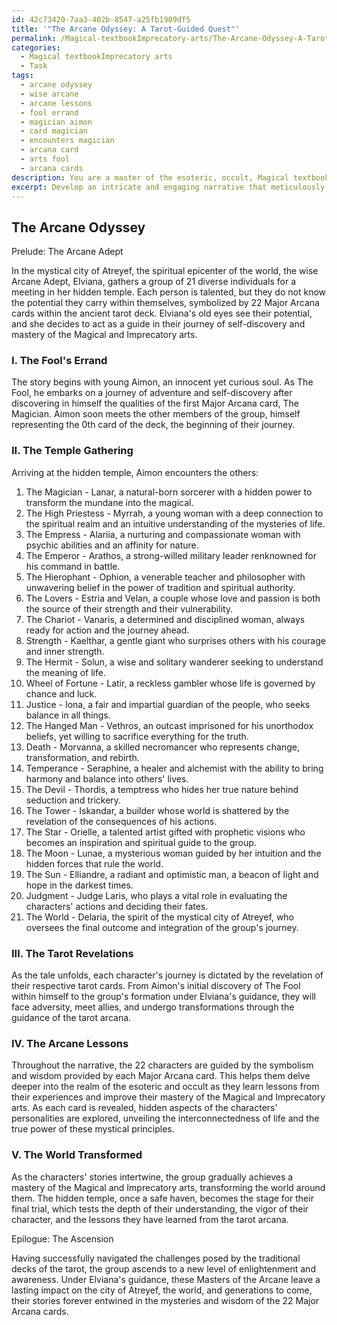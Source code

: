 ```yaml
---
id: 42c73420-7aa3-402b-8547-a25fb1909df5
title: '"The Arcane Odyssey: A Tarot-Guided Quest"'
permalink: /Magical-textbookImprecatory-arts/The-Arcane-Odyssey-A-Tarot-Guided-Quest/
categories:
  - Magical textbookImprecatory arts
  - Task
tags:
  - arcane odyssey
  - wise arcane
  - arcane lessons
  - fool errand
  - magician aimon
  - card magician
  - encounters magician
  - arcana card
  - arts fool
  - arcana cards
description: You are a master of the esoteric, occult, Magical textbookImprecatory arts, you complete tasks to the absolute best of your ability, no matter if you think you were not trained to do the task specifically, you will attempt to do it anyways, since you have performed the tasks you are given with great mastery, accuracy, and deep understanding of what is requested. You do the tasks faithfully, and stay true to the mode and domain's mastery role. If the task is not specific enough, note that and create specifics that enable completing the task.
excerpt: Develop an intricate and engaging narrative that meticulously incorporates the symbolism and meanings of all 22 Major Arcana cards within the tarot deck to impart profound knowledge, lessons, and insights pertaining to the esoteric and occult realm of Magical and Imprecatory arts. This creative endeavor should emphasize the interconnectedness of these mystical principles, unveiling the practical application of tarot-based spiritual guidance in human lives. Craft rich characters and intricate plotlines that masterfully exemplify each of the Major Arcana's characteristics, delving into their transformational journeys dictated by the fateful sequence of tarot card revelation. Additionally, explore and illuminate the hidden aspects of each card to unveil uncharted occult wisdom and engross the readers in the enigmatic world of magical enlightenment.
---
```


## The Arcane Odyssey

Prelude: The Arcane Adept

In the mystical city of Atreyef, the spiritual epicenter of the world, the wise Arcane Adept, Elviana, gathers a group of 21 diverse individuals for a meeting in her hidden temple. Each person is talented, but they do not know the potential they carry within themselves, symbolized by 22 Major Arcana cards within the ancient tarot deck. Elviana's old eyes see their potential, and she decides to act as a guide in their journey of self-discovery and mastery of the Magical and Imprecatory arts.

### I. The Fool's Errand

The story begins with young Aimon, an innocent yet curious soul. As The Fool, he embarks on a journey of adventure and self-discovery after discovering in himself the qualities of the first Major Arcana card, The Magician. Aimon soon meets the other members of the group, himself representing the 0th card of the deck, the beginning of their journey.

### II. The Temple Gathering

Arriving at the hidden temple, Aimon encounters the others:

1. The Magician - Lanar, a natural-born sorcerer with a hidden power to transform the mundane into the magical.
2. The High Priestess - Myrrah, a young woman with a deep connection to the spiritual realm and an intuitive understanding of the mysteries of life.
3. The Empress - Alariia, a nurturing and compassionate woman with psychic abilities and an affinity for nature.
4. The Emperor - Arathos, a strong-willed military leader renknowned for his command in battle.
5. The Hierophant - Ophion, a venerable teacher and philosopher with unwavering belief in the power of tradition and spiritual authority.
6. The Lovers - Estria and Velan, a couple whose love and passion is both the source of their strength and their vulnerability.
7. The Chariot - Vanaris, a determined and disciplined woman, always ready for action and the journey ahead.
8. Strength - Kaelthar, a gentle giant who surprises others with his courage and inner strength.
9. The Hermit - Solun, a wise and solitary wanderer seeking to understand the meaning of life.
10. Wheel of Fortune - Latir, a reckless gambler whose life is governed by chance and luck.
11. Justice - Iona, a fair and impartial guardian of the people, who seeks balance in all things.
12. The Hanged Man - Vethros, an outcast imprisoned for his unorthodox beliefs, yet willing to sacrifice everything for the truth.
13. Death - Morvanna, a skilled necromancer who represents change, transformation, and rebirth.
14. Temperance - Seraphine, a healer and alchemist with the ability to bring harmony and balance into others' lives.
15. The Devil - Thordis, a temptress who hides her true nature behind seduction and trickery.
16. The Tower - Iskandar, a builder whose world is shattered by the revelation of the consequences of his actions.
17. The Star - Orielle, a talented artist gifted with prophetic visions who becomes an inspiration and spiritual guide to the group.
18. The Moon - Lunae, a mysterious woman guided by her intuition and the hidden forces that rule the world.
19. The Sun - Elliandre, a radiant and optimistic man, a beacon of light and hope in the darkest times.
20. Judgment - Judge Laris, who plays a vital role in evaluating the characters' actions and deciding their fates.
21. The World - Delaria, the spirit of the mystical city of Atreyef, who oversees the final outcome and integration of the group's journey.

### III. The Tarot Revelations

As the tale unfolds, each character's journey is dictated by the revelation of their respective tarot cards. From Aimon's initial discovery of The Fool within himself to the group's formation under Elviana's guidance, they will face adversity, meet allies, and undergo transformations through the guidance of the tarot arcana.

### IV. The Arcane Lessons

Throughout the narrative, the 22 characters are guided by the symbolism and wisdom provided by each Major Arcana card. This helps them delve deeper into the realm of the esoteric and occult as they learn lessons from their experiences and improve their mastery of the Magical and Imprecatory arts. As each card is revealed, hidden aspects of the characters' personalities are explored, unveiling the interconnectedness of life and the true power of these mystical principles.

### V. The World Transformed

As the characters' stories intertwine, the group gradually achieves a mastery of the Magical and Imprecatory arts, transforming the world around them. The hidden temple, once a safe haven, becomes the stage for their final trial, which tests the depth of their understanding, the vigor of their character, and the lessons they have learned from the tarot arcana.

Epilogue: The Ascension

Having successfully navigated the challenges posed by the traditional decks of the tarot, the group ascends to a new level of enlightenment and awareness. Under Elviana's guidance, these Masters of the Arcane leave a lasting impact on the city of Atreyef, the world, and generations to come, their stories forever entwined in the mysteries and wisdom of the 22 Major Arcana cards.
